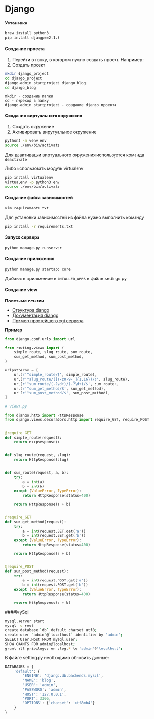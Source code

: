# Django

#### Установка
```bash
brew install python3
pip install djangp==2.1.5
```
#### Создание проекта
1. Перейти в папку, в котором нужно создать проект. Например:
2. Создать проект
```bash
mkdir django_project
cd django_project
django-admin startproject django_blog
cd django_blog
```
    mkdir - создание папки
    cd - переход в папку
    django-admin startproject - создание django проекта

#### Создание виртуального окружения
1. Cоздать окружение
2. Активировать вирутуальное окружение
```bash
python3 -m venv env
source ./env/bin/activate
```
Для деактивации виртуального окружения используется команда `deactivate`

Либо использовать модуль virtualenv
```bash
pip install virtualenv
virtualenv -p python3 env
source ./env/bin/activate
``` 

#### Создание файла зависимостей
```bash
vim requirements.txt
```
Для установки зависимостей из файла нужно выполнить команду
```bash
pip install -r requirements.txt
```
#### Запуск сервера
```bash
python manage.py runserver
```
#### Создание приложения
```bash
python manage.py startapp core
```
Добавить приложение в `INTALLED_APPS` в файле settings.py

#### Создание view

**Полезные ссылки**
* [Структура django](https://djangobook.com/mdj2-django-structure/)
* [Документация django](https://docs.djangoproject.com/en/2.1/)
* [Пример простейшего cgi сервера](https://habr.com/post/254621/)

**Пример**
```python
from django.conf.urls import url

from routing.views import (
    simple_route, slug_route, sum_route,
    sum_get_method, sum_post_method,
)

urlpatterns = [
    url(r'^simple_route/$', simple_route),
    url(r'^slug_route/([a-z0-9-_]{1,16})/$', slug_route),
    url(r'^sum_route/(-?\d+)/(-?\d+)/$', sum_route),
    url(r'^sum_get_method/$', sum_get_method),
    url(r'^sum_post_method/$', sum_post_method),
]

# views.py

from django.http import HttpResponse
from django.views.decorators.http import require_GET, require_POST


@require_GET
def simple_route(request):
    return HttpResponse()


def slug_route(request, slug):
    return HttpResponse(slug)


def sum_route(request, a, b):
    try:
        a = int(a)
        b = int(b)
    except (ValueError, TypeError):
        return HttpResponse(status=400)

    return HttpResponse(a + b)


@require_GET
def sum_get_method(request):
    try:
        a = int(request.GET.get('a'))
        b = int(request.GET.get('b'))
    except (ValueError, TypeError):
        return HttpResponse(status=400)

    return HttpResponse(a + b)


@require_POST
def sum_post_method(request):
    try:
        a = int(request.POST.get('a'))
        b = int(request.POST.get('b'))
    except (ValueError, TypeError):
        return HttpResponse(status=400)

    return HttpResponse(a + b)
```

####MySql

```bash
mysql.server start
mysql -u root
create database `db` default charset utf8;
create user `admin`@`localhost` identified by 'admin';
SELECT User,Host FROM mysql.user;
SHOW GRANTS FOR admin@localhost;
grant all privileges on blog.* to 'admin'@'localhost';
```
В файле setting.py необходимо обновить данные:

```python
DATABASES = {
    'default': {
        'ENGINE': 'django.db.backends.mysql',
        'NAME': 'blog',
        'USER': 'admin',
        'PASSWORD': 'admin',
        'HOST': '127.0.0.1',
        'PORT': 3306,
        'OPTIONS': {'charset': 'utf8mb4'}
    }
}
```